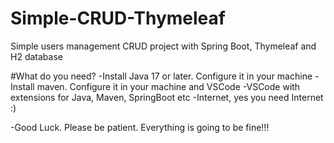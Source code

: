# Simple-CRUD-Thymeleaf
Simple users management CRUD project with Spring Boot, Thymeleaf and H2 database

#What do you need?
-Install Java 17 or later. Configure it in your machine
-Install maven. Configure it in your machine and VSCode
-VSCode with extensions for Java, Maven, SpringBoot etc
-Internet, yes you need Internet :)

-Good Luck. Please be patient. Everything is going to be fine!!!
